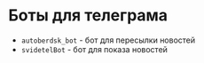 # Боты для телеграма
* `autoberdsk_bot` - бот для пересылки новостей
* `svidetelBot` - бот для показа новостей
